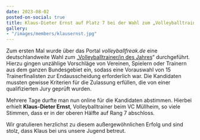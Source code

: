 ```yaml
---
date: 2023-08-02
posted-on-social: true
title: Klaus-Dieter Ernst auf Platz 7 bei der Wahl zum „Volleyballtrainer des Jahres“
gallery:
- "/images/members/klausernst.jpg"
---
```


Zum ersten Mal wurde über das Portal _volleyballfreak.de_ eine deutschlandweite Wahl zum „<a href="https://www.volleyballfreak.de/trainerin-der-saison-2022-23-die-abstimmung" target="_blank">Volleyballtrainer/in des Jahres</a>“ durchgeführt. Hierzu gingen unzählige Vorschläge von Vereinen, Spielern oder Trainern aus dem ganzen Bundesgebiet ein, sodass eine Vorauswahl von 15 Trainerfinalisten zur Endausscheidung erforderlich war. Die Kandidaten mussten gewisse Kriterien für die Zulassung erfüllen, die von einer qualifizierten Jury geprüft wurden.

Mehrere Tage durfte man nun online für die Kandidaten abstimmen. Hierbei erhielt **Klaus-Dieter Ernst**, Volleyballtrainer beim VC Müllheim, so viele Stimmen, dass er in der oberen Hälfte auf Rang 7 abschloss.

Wir gratulieren herzlichst zu diesem außergewöhnlichen Erfolg und sind stolz, dass Klaus bei uns unsere Jugend betreut.